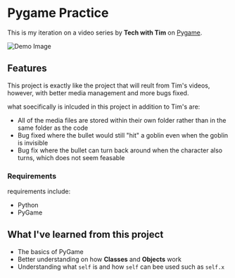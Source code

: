 
# Pygame Practice
This is my iteration on a video series by **Tech with Tim** on [Pygame](https://www.youtube.com/watch?v=i6xMBig-pP4&list=PLzMcBGfZo4-lp3jAExUCewBfMx3UZFkh5).

![Demo Image](https://i.imgur.com/6nTqAFI.gif)

## Features
This project is exactly like the project that will reult from Tim's videos, however, with better media management and more bugs fixed.

what soecifically is inlcuded in this project in addition to Tim's are:
- All of the media files are stored within their own folder rather than in the same folder as the code
- Bug fixed where the bullet would still "hit" a goblin even when the goblin is invisible
- Bug fix where the bullet can turn back around when the character also turns, which does not seem feasable

### Requirements
requirements include:
- Python
- PyGame

## What I've learned from this project
- The basics of PyGame
- Better understanding on how **Classes** and **Objects** work
- Understanding what `self` is and how `self` can bee used such as `self.x`
